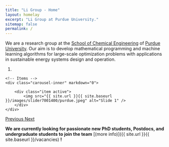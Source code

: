 ```yaml
---
title: "Li Group - Home"
layout: homelay
excerpt: "Li Group at Purdue University."
sitemap: false
permalink: /
---
```


We are a research group at the [School of Chemical Engineering](https://engineering.purdue.edu/ChE) of [Purdue University](https://www.purdue.edu/). Our aim is to develop mathematical programming and machine learning algorithms for large-scale optimization problems with applications in sustainable energy systems design and operation.


<div markdown="0" id="carousel" class="carousel slide" data-ride="carousel" data-interval="5000" data-pause="hover" >
    <!-- Menu -->
    <ol class="carousel-indicators">
        <li data-target="#carousel" data-slide-to="0" class="active"></li>
    </ol>

    <!-- Items -->
    <div class="carousel-inner" markdown="0">

        <div class="item active">
            <img src="{{ site.url }}{{ site.baseurl }}/images/slider7001400/purdue.jpeg" alt="Slide 1" />
        </div>
    </div>
  <a class="left carousel-control" href="#carousel" role="button" data-slide="prev">
    <span class="glyphicon glyphicon-chevron-left" aria-hidden="true"></span>
    <span class="sr-only">Previous</span>
  </a>
  <a class="right carousel-control" href="#carousel" role="button" data-slide="next">
    <span class="glyphicon glyphicon-chevron-right" aria-hidden="true"></span>
    <span class="sr-only">Next</span>
  </a>
</div>






 **We are currently looking for passionate new PhD students, Postdocs, and undergraduate students to join the team** [(more info)]({{ site.url }}{{ site.baseurl }}/vacancies) **!**




